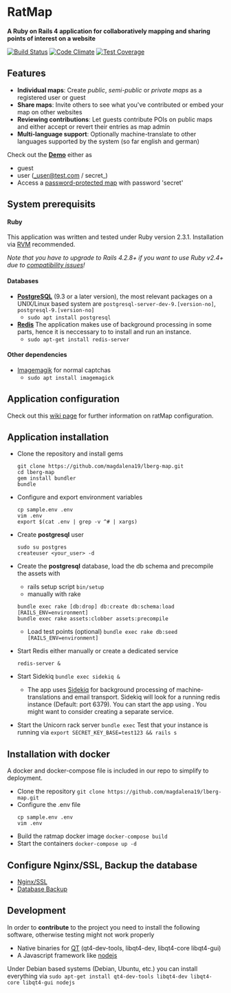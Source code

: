 # **RatMap**

**A Ruby on Rails 4 application for collaboratively mapping and sharing points of interest on a website**

  
  [![Build Status](https://travis-ci.org/magdalena19/lberg-map.svg?branch=master)](https://travis-ci.org/magdalena19/lberg-map)
  [![Code Climate](https://codeclimate.com/github/magdalena19/lberg-map/badges/gpa.svg)](https://codeclimate.com/github/magdalena19/lberg-map)
  [![Test Coverage](https://codeclimate.com/github/magdalena19/lberg-map/badges/coverage.svg)](https://codeclimate.com/github/magdalena19/lberg-map/coverage)

## **Features**

* **Individual maps**: Create _public_, _semi-public_ or _private maps_ as a registered user or guest
* **Share maps**: Invite others to see what you've contributed or embed your map on other websites
* **Reviewing contributions**: Let guests contribute POIs on public maps and either accept or revert their entries as map admin
* **Multi-language support**: Optionally machine-translate to other languages supported by the system (so far english and german)

Check out the **[Demo](https://korner.lynx.uberspace.de)** either as
* guest 
* user (_user@test.com / secret_)
* Access a [password-protected map](https://korner.lynx.uberspace.de/en/secret5) with password 'secret'
  
## **System prerequisits**
#### **Ruby**
  This application was written and tested under Ruby version 2.3.1. Installation via [RVM](https://rvm.io/) recommended. 
  
  _Note that you have to upgrade to Rails 4.2.8+ if you want to use Ruby v2.4+ due to [compatibility issues](https://weblog.rubyonrails.org/2017/2/21/Rails-4-2-8-has-been-released/)!_
  
#### **Databases**
* **[PostgreSQL](https://www.postgresql.org/)** (9.3 or a later version), the most relevant packages on a UNIX/Linux based system are `postgresql-server-dev-9.[version-no]`, `postgresql-9.[version-no]`
	* `sudo apt install postgresql`
* **[Redis](https://redis.io/)** The application makes use of background processing in some parts, hence it is neccessary to to install and run an instance.
	* `sudo apt-get install redis-server`
  
#### **Other dependencies**
  * [Imagemagik](https://www.imagemagick.org/) for normal captchas
	* `sudo apt install imagemagick`
  

## **Application configuration**
Check out this [wiki page](https://github.com/magdalena19/lberg-map/wiki/Application-configuration) for further information on ratMap configuration.
## **Application installation**
* Clone the repository and install gems
    ```
    git clone https://github.com/magdalena19/lberg-map.git
    cd lberg-map
    gem install bundler
    bundle
    ```
* Configure and export environment variables
	```
	cp sample.env .env
	vim .env
	export $(cat .env | grep -v ^# | xargs)
	```
* Create **postgresql** user
	```
	sudo su postgres
	createuser <your_user> -d
	```
* Create the **postgresql** database, load the db schema and precompile the assets with 
	* rails setup script `bin/setup`
	* manually with rake
	```
	bundle exec rake [db:drop] db:create db:schema:load [RAILS_ENV=environment]
	bundle exec rake assets:clobber assets:precompile
	```
	* Load test points (optional) `bundle exec rake db:seed [RAILS_ENV=environment]` 
	
* Start Redis either manually or create a dedicated service
	```
	redis-server &  
	```

* Start Sidekiq `bundle exec sidekiq &`
	* The app uses [Sidekiq](https://sidekiq.org/) for background processing of machine-translations and email transport. Sidekiq will look for a running redis instance (Default: port 6379). You can start the app using . You might want to consider creating a separate service.

* Start the Unicorn rack server `bundle exec`
Test that your instance is running via `export SECRET_KEY_BASE=test123 && rails s`
## **Installation with docker**
A docker and docker-compose file is included in our repo to simplify to deployment.
* Clone the repository `git clone https://github.com/magdalena19/lberg-map.git`
* Configure the .env file
	```
	cp sample.env .env
	vim .env
	```
* Build the ratmap docker image `docker-compose build`
* Start the containers `docker-compose up -d`	

## **Configure Nginx/SSL, Backup the database**
* [Nginx/SSL](https://github.com/magdalena19/ratMap/wiki/Nginx-SSL-Sample-Config)
* [Database Backup](https://github.com/magdalena19/ratMap/wiki/Database-Backup)

## Development
In order to **contribute** to the project you need to install the following software, otherwise testing might not work properly
  
  * Native binaries for [QT](https://www.qt.io/) (qt4-dev-tools, libqt4-dev, libqt4-core libqt4-gui)
  * A Javascript framework like [nodejs](https://nodejs.org/)

  Under Debian based systems (Debian, Ubuntu, etc.) you can install everything via
	```
	sudo apt-get install qt4-dev-tools libqt4-dev libqt4-core libqt4-gui nodejs 
	```
